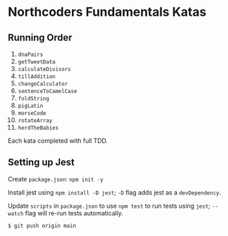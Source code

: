 # Northcoders Fundamentals Katas

## Running Order

1. `dnaPairs`
2. `getTweetData` 
3. `calculateDivisors` 
4. `tillAddition` 
5. `changeCalculator` 
6. `sentenceToCamelCase` 
7. `foldString` 
8.  `pigLatin`
9.  `morseCode` 
10. `rotateArray` 
11. `herdTheBabies` 

Each kata completed with full TDD.

## Setting up Jest

Create `package.json`: `npm init -y`

Install jest using `npm install -D jest`; `-D` flag adds jest as a `devDependency`.

Update `scripts` in `package.json` to use `npm test` to run tests using `jest`; `--watch` flag will re-run tests automatically.

```
$ git push origin main
```
